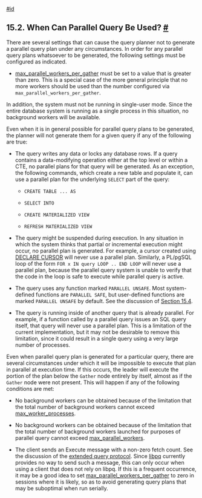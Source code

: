[#id](#WHEN-CAN-PARALLEL-QUERY-BE-USED)

## 15.2. When Can Parallel Query Be Used? [#](#WHEN-CAN-PARALLEL-QUERY-BE-USED)

There are several settings that can cause the query planner not to generate a parallel query plan under any circumstances. In order for any parallel query plans whatsoever to be generated, the following settings must be configured as indicated.

- [max_parallel_workers_per_gather](runtime-config-resource#GUC-MAX-PARALLEL-WORKERS-PER-GATHER) must be set to a value that is greater than zero. This is a special case of the more general principle that no more workers should be used than the number configured via `max_parallel_workers_per_gather`.

In addition, the system must not be running in single-user mode. Since the entire database system is running as a single process in this situation, no background workers will be available.

Even when it is in general possible for parallel query plans to be generated, the planner will not generate them for a given query if any of the following are true:

- The query writes any data or locks any database rows. If a query contains a data-modifying operation either at the top level or within a CTE, no parallel plans for that query will be generated. As an exception, the following commands, which create a new table and populate it, can use a parallel plan for the underlying `SELECT` part of the query:

  - `CREATE TABLE ... AS`

  - `SELECT INTO`

  - `CREATE MATERIALIZED VIEW`

  - `REFRESH MATERIALIZED VIEW`

- The query might be suspended during execution. In any situation in which the system thinks that partial or incremental execution might occur, no parallel plan is generated. For example, a cursor created using [DECLARE CURSOR](sql-declare) will never use a parallel plan. Similarly, a PL/pgSQL loop of the form `FOR x IN query LOOP .. END LOOP` will never use a parallel plan, because the parallel query system is unable to verify that the code in the loop is safe to execute while parallel query is active.

- The query uses any function marked `PARALLEL UNSAFE`. Most system-defined functions are `PARALLEL SAFE`, but user-defined functions are marked `PARALLEL UNSAFE` by default. See the discussion of [Section 15.4](parallel-safety).

- The query is running inside of another query that is already parallel. For example, if a function called by a parallel query issues an SQL query itself, that query will never use a parallel plan. This is a limitation of the current implementation, but it may not be desirable to remove this limitation, since it could result in a single query using a very large number of processes.

Even when parallel query plan is generated for a particular query, there are several circumstances under which it will be impossible to execute that plan in parallel at execution time. If this occurs, the leader will execute the portion of the plan below the `Gather` node entirely by itself, almost as if the `Gather` node were not present. This will happen if any of the following conditions are met:

- No background workers can be obtained because of the limitation that the total number of background workers cannot exceed [max_worker_processes](runtime-config-resource#GUC-MAX-WORKER-PROCESSES).

- No background workers can be obtained because of the limitation that the total number of background workers launched for purposes of parallel query cannot exceed [max_parallel_workers](runtime-config-resource#GUC-MAX-PARALLEL-WORKERS).

- The client sends an Execute message with a non-zero fetch count. See the discussion of the [extended query protocol](protocol-flow#PROTOCOL-FLOW-EXT-QUERY). Since [libpq](libpq) currently provides no way to send such a message, this can only occur when using a client that does not rely on libpq. If this is a frequent occurrence, it may be a good idea to set [max_parallel_workers_per_gather](runtime-config-resource#GUC-MAX-PARALLEL-WORKERS-PER-GATHER) to zero in sessions where it is likely, so as to avoid generating query plans that may be suboptimal when run serially.
